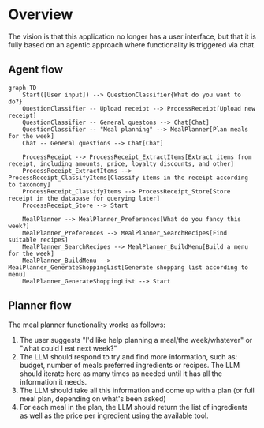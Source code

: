 # Overview

The vision is that this application no longer has a user interface, but that it is fully based on an agentic
approach where functionality is triggered via chat.

## Agent flow

```mermaid
graph TD
    Start([User input]) --> QuestionClassifier{What do you want to do?}
    QuestionClassifier -- Upload receipt --> ProcessReceipt[Upload new receipt]
    QuestionClassifier -- General questons --> Chat[Chat]
    QuestionClassifier -- "Meal planning" --> MealPlanner[Plan meals for the week]
    Chat -- General questions --> Chat[Chat]

    ProcessReceipt --> ProcessReceipt_ExtractItems[Extract items from receipt, including amounts, price, loyalty discounts, and other]
    ProcessReceipt_ExtractItems --> ProcessReceipt_ClassifyItems[Classify items in the receipt according to taxonomy]
    ProcessReceipt_ClassifyItems --> ProcessReceipt_Store[Store receipt in the database for querying later]
    ProcessReceipt_Store --> Start

    MealPlanner --> MealPlanner_Preferences[What do you fancy this week?]
    MealPlanner_Preferences --> MealPlanner_SearchRecipes[Find suitable recipes]
    MealPlanner_SearchRecipes --> MealPlanner_BuildMenu[Build a menu for the week]
    MealPlanner_BuildMenu --> MealPlanner_GenerateShoppingList[Generate shopping list according to menu]
    MealPlanner_GenerateShoppingList --> Start
```

## Planner flow

The meal planner functionality works as follows:

1. The user suggests "I'd like help planning a meal/the week/whatever" or "what could I eat next week?"
2. The LLM should respond to try and find more information, such as: budget, number of meals preferred ingredients or recipes. The LLM should iterate here as many times as needed until it has all the information it needs.
3. The LLM should take all this information and come up with a plan (or full meal plan, depending on what's been asked)
4. For each meal in the plan, the LLM should return the list of ingredients as well as the price per ingredient using the available tool.
